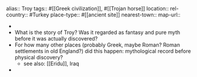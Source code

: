 alias:: Troy
tags:: #[[Greek civilization]], #[[Trojan horse]]
location::
rel-country:: #Turkey
place-type:: #[[ancient site]]
nearest-town::
map-url::

-
- What is the story of Troy? Was it regarded as fantasy and pure myth before it was actually discovered?
- For how many other places (probably Greek, maybe Roman? Roman settlements in old England?) did this happen: mythological record before physical discovery?
	- see also: [[Eridu]], Iraq
-
